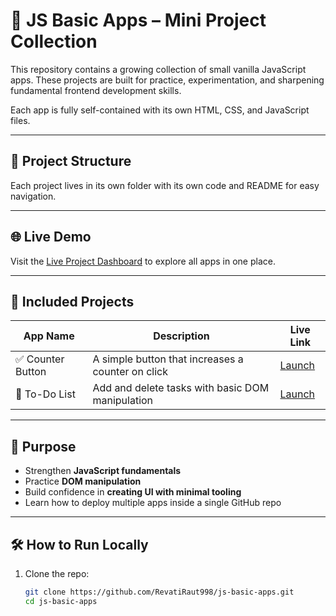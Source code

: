 # 🚀 JS Basic Apps – Mini Project Collection

This repository contains a growing collection of small vanilla JavaScript apps. These projects are built for practice, experimentation, and sharpening fundamental frontend development skills.

Each app is fully self-contained with its own HTML, CSS, and JavaScript files.

---

## 📂 Project Structure
Each project lives in its own folder with its own code and README for easy navigation.

---

## 🌐 Live Demo

Visit the [Live Project Dashboard](https://RevatiRaut998.github.io/js-basic-apps/) to explore all apps in one place.

---

## 🧩 Included Projects

| App Name         | Description                                      | Live Link                        |
|------------------|--------------------------------------------------|----------------------------------|
| ✅ Counter Button | A simple button that increases a counter on click | [Launch](./counter-button-app/) |
| 📝 To-Do List     | Add and delete tasks with basic DOM manipulation | [Launch](./todo-app/)           |

---

## 🎯 Purpose

- Strengthen **JavaScript fundamentals**
- Practice **DOM manipulation**
- Build confidence in **creating UI with minimal tooling**
- Learn how to deploy multiple apps inside a single GitHub repo

---

## 🛠️ How to Run Locally

1. Clone the repo:

   ```bash
   git clone https://github.com/RevatiRaut998/js-basic-apps.git
   cd js-basic-apps
